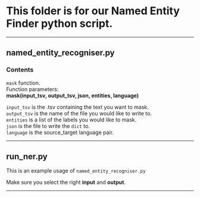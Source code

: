 # This folder is for our Named Entity Finder python script.

---
## named_entity_recogniser.py

### Contents

`mask` function. <br>
Function parameters:<br>
	**mask(input_tsv, output_tsv, json, entities, language)**<br>

`input_tsv` is the .tsv containing the text you want to mask.<br>
`output_tsv` is the name of the file you would like to write to.<br>
`entities` is a list of the labels you would like to mask.<br>
`json` is the file to write the `dict` to.<br>
`language` is the source_target language pair. <br>

---

## run_ner.py


This is an example usage of `named_entity_recogniser.py`<br>

Make sure you select the right **input** and **output**.

---